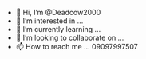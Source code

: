 - 👋 Hi, I’m @Deadcow2000
- 👀 I’m interested in ...
- 🌱 I’m currently learning ...
- 💞️ I’m looking to collaborate on ...
- 📫 How to reach me ... 09097997507

<!---
Deadcow2000/Deadcow2000 is a ✨ special ✨ repository because its `README.md` (this file) appears on your GitHub profile.
You can click the Preview link to take a look at your changes.
--->
